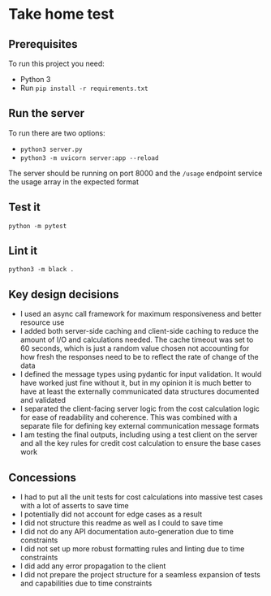 # Take home test

## Prerequisites

To run this project you need:
* Python 3
* Run `pip install -r requirements.txt`

## Run the server

To run there are two options:
* `python3 server.py`
* `python3 -m uvicorn server:app --reload`

The server should be running on port 8000 and the `/usage` endpoint service the usage array in the expected format

## Test it

`python -m pytest`

## Lint it

`python3 -m black .`

## Key design decisions

* I used an async call framework for maximum responsiveness and better resource use
* I added both server-side caching and client-side caching to reduce the amount of I/O and calculations needed. The cache timeout was set to 60 seconds, which is just a random value chosen not accounting for how fresh the responses need to be to reflect the rate of change of the data
* I defined the message types using pydantic for input validation. It would have worked just fine without it, but in my opinion it is much better to have at least the externally communicated data structures documented and validated
* I separated the client-facing server logic from the cost calculation logic for ease of readability and coherence. This was combined with a separate file for defining key external communication message formats
* I am testing the final outputs, including using a test client on the server and all the key rules for credit cost calculation to ensure the base cases work

## Concessions

* I had to put all the unit tests for cost calculations into massive test cases with a lot of asserts to save time
* I potentially did not account for edge cases as a result
* I did not structure this readme as well as I could to save time
* I did not do any API documentation auto-generation due to time constraints
* I did not set up more robust formatting rules and linting due to time constraints
* I did add any error propagation to the client
* I did not prepare the project structure for a seamless expansion of tests and capabilities due to time constraints

